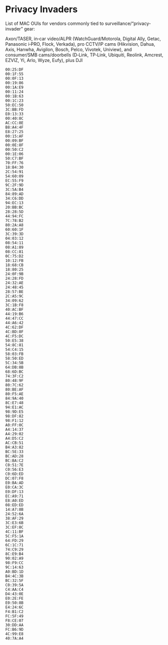 # Privacy Invaders

List of MAC OUIs for vendors commonly tied to surveillance/“privacy-invader” gear: 

Axon/TASER, in‑car video/ALPR (WatchGuard/Motorola, Digital Ally, Getac, Panasonic i‑PRO, Flock, Verkada), pro CCTV/IP cams (Hikvision, Dahua, Axis, Hanwha, Avigilon, Bosch, Pelco, Vivotek, Uniview), and consumer/SMB cams/doorbells (D‑Link, TP‑Link, Ubiquiti, Reolink, Amcrest, EZVIZ, Yi, Arlo, Wyze, Eufy), plus DJI
```
00:25:DF
00:1F:55
00:0F:13
00:19:86
00:1A:E9
00:11:24
00:1B:63
00:1C:23
50:EC:50
3C:BB:FD
E0:13:33
00:40:8C
AC:CC:8E
B8:A4:4F
E8:27:25
00:15:AF
00:09:BF
00:0E:8F
00:50:C2
00:1E:06
50:C7:BF
70:FF:76
18:B4:30
2C:54:91
54:60:09
EC:55:F9
9C:2F:9D
3C:5A:B4
84:89:AD
34:C6:DD
94:EC:13
20:BB:BC
28:28:5D
44:94:FC
7C:78:B2
80:2A:A8
60:60:1F
3C:39:3D
04:03:12
08:54:11
08:A1:89
08:CC:81
0C:75:D2
10:12:FB
18:68:CB
18:80:25
24:0F:9B
24:28:FD
24:32:AE
24:48:45
28:57:BE
2C:A5:9C
34:09:62
3C:1B:F8
40:AC:BF
44:19:B6
44:47:CC
44:A6:42
4C:62:DF
4C:BD:8F
4C:F5:DC
50:E5:38
54:8C:81
54:C4:15
58:03:FB
58:50:ED
5C:34:5B
64:DB:8B
68:6D:BC
74:3F:C2
80:48:9F
80:7C:62
80:BE:AF
80:F5:AE
84:9A:40
8C:E7:48
94:E1:AC
98:9D:E5
98:DF:82
98:F1:12
A0:FF:0C
A4:14:37
A4:29:02
A4:D5:C2
AC:CB:51
B4:A3:82
BC:5E:33
BC:AD:28
BC:BA:C2
C0:51:7E
C0:56:E3
C0:6D:ED
DC:07:F8
E0:BA:AD
E0:CA:3C
E0:DF:13
EC:A9:71
E8:A0:ED
08:ED:ED
14:A7:8B
24:52:6A
38:AF:29
3C:E3:6B
3C:EF:8C
4C:11:BF
5C:F5:1A
64:FD:29
6C:1C:71
74:C9:29
8C:E9:B4
90:02:A9
98:F9:CC
9C:14:63
A0:BD:1D
B4:4C:3B
BC:32:5F
C0:39:5A
C4:AA:C4
D4:43:0E
E0:2E:FE
E0:50:8B
E4:24:6C
F4:B1:C2
FC:5F:49
F8:CE:07
30:DD:AA
FC:B6:9D
4C:99:E8
40:7A:A4
```

